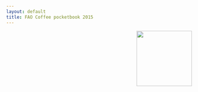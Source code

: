```yaml
---
layout: default
title: FAO Coffee pocketbook 2015
---
```




<img src="https://laurenkgray.files.wordpress.com/2013/07/coffee-mug.jpg" width=150 style="float: right;"/>


